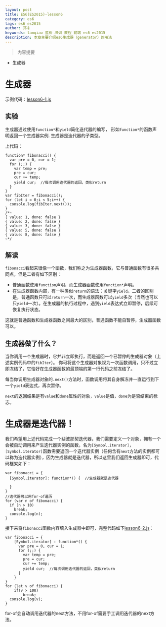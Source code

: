 ```yaml
---
layout: post
title: ES6(ES2015)-lesson6
category: es6
tags: es6 es2015
author: 郑未
keywords: lanqiao 蓝桥 培训 教程 前端 es6 es2015
description: 本章主要介绍es6生成器（generator）的用法
---
```

>内容提要

- 生成器

# 生成器

示例代码：[lesson6-1.js](https://coding.net/u/lanqiao/p/frontAdvance/git/blob/master/es6/lesson6-1.js)

## 实验

生成器通过使用`function*`和`yield`简化迭代器的编写， 形如`function*`的函数声明返回一个生成器实例.
生成器是迭代器的子类型。

上代码：

    function* fibonacci() {
      var pre = 0, cur = 1;
      for (;;) {
        var temp = pre;
        pre = cur;
        cur += temp;
        yield cur;  //每次调用迭代器的返回，类似return
      }
    }
    var fibIter = fibonacci();
    for (let i = 0;i < 5;i++) {
      console.log(fibIter.next());
    }
    /*~
    { value: 1, done: false }
    { value: 2, done: false }
    { value: 3, done: false }
    { value: 5, done: false }
    { value: 8, done: false }
    ~*/


## 解读

`fibonacci`看起来很像一个函数，我们称之为生成器函数，它与普通函数有很多共同点，但是二者有如下区别：

- 普通函数使用`function`声明，而生成器函数使用`function*`声明。
- 在生成器函数内部，有一种类似`return`的语法：关键字`yield`。二者的区别是，普通函数只可以`return`一次，而生成器函数可以`yield`多次（当然也可以只`yield`一次）。在生成器的执行过程中，遇到`yield`表达式立即暂停，后续可恢复执行状态。

这就是普通函数和生成器函数之间最大的区别，普通函数不能自暂停，生成器函数可以。

## 生成器做了什么？

当你调用一个生成器时，它并非立即执行，而是返回一个已暂停的生成器对象（上述实例代码中的`fibIter`）。
你可将这个生成器对象视为一次函数调用，只不过立即冻结了，它恰好在生成器函数的最顶端的第一行代码之前冻结了。

每当你调用生成器对象的`.next()`方法时，函数调用将其自身解冻并一直运行到下一个`yield`表达式，再次暂停。

`next`的返回结果是有`value`和`done`属性的对象，`value`是值，`done`为是否结束的标志。

# 生成器是迭代器！

我们希望用上述代码完成一个斐波那契迭代器，我们需要定义一个对象，拥有一个会被自动调用来产生迭代器实例的函数，名为`[Symbol.iterator]`，`[Symbol.iterator]`函数需要返回一个迭代器实例（任何含有`next`方法的实例都可以称为迭代器实例），因为生成器就是迭代器，所以这里我们返回生成器即可，代码框架如下：

    var fibonacci = {
      [Symbol.iterator]: function*() {  //生成器就是迭代器
        
      }
    }
    //迭代器可以用for-of遍历
    for (var n of fibonacci) {
      if (n > 10)
        break;
      console.log(n);
    }

接下来将`fibonacci`函数内容填入生成器中即可，完整代码如下[lesson6-2.js](https://coding.net/u/lanqiao/p/frontAdvance/git/blob/master/es6/lesson6-2.js)：

    var fibonacci = {
        [Symbol.iterator] : function*() {
          var pre = 0, cur = 1;
          for (;;) {
            var temp = pre;
            pre = cur;
            cur += temp;
            yield cur;  //每次调用迭代器的返回，类似return
          }
        }
    }
    for (let v of fibonacci) {
        if(v > 100)
            break;
      console.log(v);
    }

for-of会自动调用迭代器的next方法，不用for-of需要手工调用迭代器的next方法。